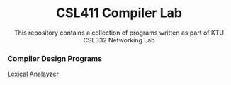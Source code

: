 <h1 align="center">
    CSL411 Compiler Lab
</h1>


<div align="center">
    This repository contains a collection of programs written as part of KTU CSL332 Networking Lab 
</div>


### Compiler Design Programs

[Lexical Analayzer](/Lexical-Analayzer)